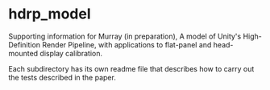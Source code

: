 # hdrp_model

Supporting information for Murray (in preparation), A model of Unity's High-Definition Render Pipeline, with applications to flat-panel and head-mounted display calibration.

Each subdirectory has its own readme file that describes how to carry out the tests described in the paper.

